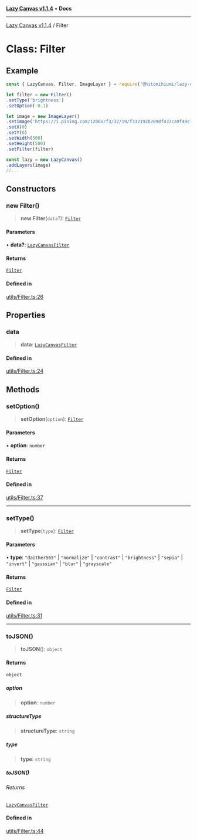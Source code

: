 [**Lazy Canvas v1.1.4**](../README.md) • **Docs**

***

[Lazy Canvas v1.1.4](../globals.md) / Filter

# Class: Filter

## Example

```ts
const { LazyCanvas, Filter, ImageLayer } = require('@hitomihiumi/lazy-canvas')

let filter = new Filter()
.setType('brightness')
.setOption(-0.1)

let image = new ImageLayer()
.setImage('https://i.pinimg.com/1200x/f3/32/19/f332192b2090f437ca9f49c1002287b6.jpg')
.setX(0)
.setY(0)
.setWidth(500)
.setHeight(500)
.setFilter(filter)

const lazy = new LazyCanvas()
.addLayers(image)
//...
```

## Constructors

### new Filter()

> **new Filter**(`data`?): [`Filter`](Filter.md)

#### Parameters

• **data?**: [`LazyCanvasFilter`](../interfaces/LazyCanvasFilter.md)

#### Returns

[`Filter`](Filter.md)

#### Defined in

[utils/Filter.ts:26](https://github.com/hitomihiumi/lazy-canvas-ts/blob/3e38e3638c393841b578a470cffea72245bb77ec/src/utils/Filter.ts#L26)

## Properties

### data

> **data**: [`LazyCanvasFilter`](../interfaces/LazyCanvasFilter.md)

#### Defined in

[utils/Filter.ts:24](https://github.com/hitomihiumi/lazy-canvas-ts/blob/3e38e3638c393841b578a470cffea72245bb77ec/src/utils/Filter.ts#L24)

## Methods

### setOption()

> **setOption**(`option`): [`Filter`](Filter.md)

#### Parameters

• **option**: `number`

#### Returns

[`Filter`](Filter.md)

#### Defined in

[utils/Filter.ts:37](https://github.com/hitomihiumi/lazy-canvas-ts/blob/3e38e3638c393841b578a470cffea72245bb77ec/src/utils/Filter.ts#L37)

***

### setType()

> **setType**(`type`): [`Filter`](Filter.md)

#### Parameters

• **type**: `"daither565"` \| `"normalize"` \| `"contrast"` \| `"brightness"` \| `"sepia"` \| `"invert"` \| `"gaussian"` \| `"blur"` \| `"grayscale"`

#### Returns

[`Filter`](Filter.md)

#### Defined in

[utils/Filter.ts:31](https://github.com/hitomihiumi/lazy-canvas-ts/blob/3e38e3638c393841b578a470cffea72245bb77ec/src/utils/Filter.ts#L31)

***

### toJSON()

> **toJSON**(): `object`

#### Returns

`object`

##### option

> **option**: `number`

##### structureType

> **structureType**: `string`

##### type

> **type**: `string`

##### toJSON()

###### Returns

[`LazyCanvasFilter`](../interfaces/LazyCanvasFilter.md)

#### Defined in

[utils/Filter.ts:44](https://github.com/hitomihiumi/lazy-canvas-ts/blob/3e38e3638c393841b578a470cffea72245bb77ec/src/utils/Filter.ts#L44)
